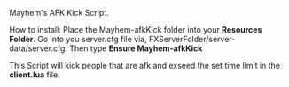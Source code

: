 Mayhem's AFK Kick Script. 

How to install: Place the Mayhem-afkKick folder into your **Resources Folder**. Go into you server.cfg file via, FXServerFolder/server-data/server.cfg.
Then type **Ensure Mayhem-afkKick**

This Script will kick people that are afk and exseed the set time limit in the **client.lua** file.
